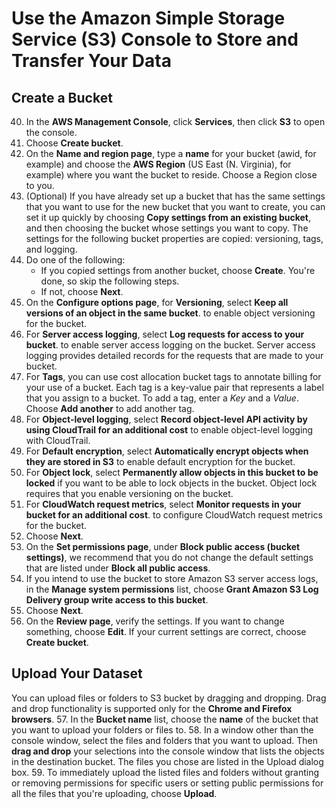 # Use the Amazon Simple Storage Service (S3) Console to Store and Transfer Your Data

## Create a Bucket

40.	In the **AWS Management Console**, click **Services**, then click **S3** to open the console.
41.	Choose **Create bucket**.
42.	On the **Name and region page**, type a **name** for your bucket (awid, for example) and choose the **AWS Region** (US East (N. Virginia), for example) where you want the bucket to reside. Choose a Region close to you.
43.	(Optional) If you have already set up a bucket that has the same settings that you want to use for the new bucket that you want to create, you can set it up quickly by choosing **Copy settings from an existing bucket**, and then choosing the bucket whose settings you want to copy. The settings for the following bucket properties are copied: versioning, tags, and logging.
44.	Do one of the following:
    + If you copied settings from another bucket, choose **Create**. You're done, so skip the following steps.
    + If not, choose **Next**.
45.	On the **Configure options page**, for **Versioning**, select **Keep all versions of an object in the same bucket**. to enable object versioning for the bucket. 
46.	For **Server access logging**, select **Log requests for access to your bucket**. to enable server access logging on the bucket. Server access logging provides detailed records for the requests that are made to your bucket. 
47.	For **Tags**, you can use cost allocation bucket tags to annotate billing for your use of a bucket. Each tag is a key-value pair that represents a label that you assign to a bucket. To add a tag, enter a *Key* and a *Value*. Choose **Add another** to add another tag.
48.	For **Object-level logging**, select **Record object-level API activity by using CloudTrail for an additional cost** to enable object-level logging with CloudTrail.
49.	For **Default encryption**, select **Automatically encrypt objects when they are stored in S3** to enable default encryption for the bucket. 
50.	For **Object lock**, select **Permanently allow objects in this bucket to be locked** if you want to be able to lock objects in the bucket. Object lock requires that you enable versioning on the bucket.
51.	For **CloudWatch request metrics**, select **Monitor requests in your bucket for an additional cost**. to configure CloudWatch request metrics for the bucket.  
52.	Choose **Next**.
53.	On the **Set permissions page**, under **Block public access (bucket settings)**, we recommend that you do not change the default settings that are listed under **Block all public access**. 
54.	If you intend to use the bucket to store Amazon S3 server access logs, in the **Manage system permissions** list, choose **Grant Amazon S3 Log Delivery group write access to this bucket**. 
55.	Choose **Next**.
56.	On the **Review page**, verify the settings. If you want to change something, choose **Edit**. If your current settings are correct, choose **Create bucket**.

## Upload Your Dataset 

You can upload files or folders to S3 bucket by dragging and dropping. Drag and drop functionality is supported only for the **Chrome and Firefox browsers**.
57.	In the **Bucket name** list, choose the **name** of the bucket that you want to upload your folders or files to.
58.	In a window other than the console window, select the files and folders that you want to upload. Then **drag and drop** your selections into the console window that lists the objects in the destination bucket. The files you chose are listed in the Upload dialog box.
59.	To immediately upload the listed files and folders without granting or removing permissions for specific users or setting public permissions for all the files that you're uploading, choose **Upload**.
